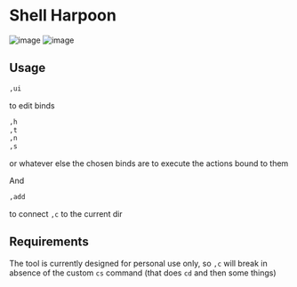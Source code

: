 # Shell Harpoon

![image](https://github.com/Valera6/dots/assets/91695523/dfb78d69-ab6c-4a90-8eaf-0b52eca5bd56)
![image](https://github.com/Valera6/dots/assets/91695523/b11d9485-322b-4238-8c4b-5106ee93324c)

## Usage
```bash
,ui
```
to edit binds

```bash
,h
,t
,n
,s
```
or whatever else the chosen binds are to execute the actions bound to them

And
```bash
,add
```
to connect `,c` to the current dir

## Requirements
The tool is currently designed for personal use only, so `,c` will break in absence of the custom `cs` command (that does `cd` and then some things)
